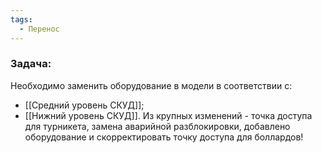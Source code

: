 ```yaml
---
tags:
  - Перенос
---
```

### Задача:
Необходимо заменить оборудование в модели в соответствии с:
- [[Средний уровень СКУД]];
- [[Нижний уровень СКУД]].
Из крупных изменений - точка доступа для турникета, замена аварийной разблокировки, добавлено оборудование и скорректировать точку доступа для боллардов!